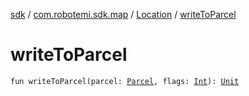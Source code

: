 [sdk](../../index.md) / [com.robotemi.sdk.map](../index.md) / [Location](index.md) / [writeToParcel](./write-to-parcel.md)

# writeToParcel

`fun writeToParcel(parcel: `[`Parcel`](https://developer.android.com/reference/android/os/Parcel.html)`, flags: `[`Int`](https://kotlinlang.org/api/latest/jvm/stdlib/kotlin/-int/index.html)`): `[`Unit`](https://kotlinlang.org/api/latest/jvm/stdlib/kotlin/-unit/index.html)